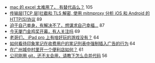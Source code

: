- [mac 的 excel 太难用了， 有替代品么？](https://www.v2ex.com/t/729001) 105
- [传输层[TCP 层]拦截和 TLS 解密, 使用 mitmproxy 分析 iOS 和 Android 的 HTTP(S)协议](https://www.v2ex.com/t/728980) 89
- [迫于自己单身，有解决不了，想谋求自己幸福...](https://www.v2ex.com/t/729041) 87
- [今天厦门金鸡奖开幕，有人关注吗](https://www.v2ex.com/t/728943) 69
- [老哥们， iPad pro 上有啥好玩的游戏没有？](https://www.v2ex.com/t/729093) 64
- [如何看待印象笔记在收费用户的笔记列表中强制插入广告的行为](https://www.v2ex.com/t/728996) 64
- [在广州城中村里开一个便利店如何？](https://www.v2ex.com/t/729021) 61
- [公司刚用 git，还不太会用，请教下怎么合并代码](https://www.v2ex.com/t/728992) 56